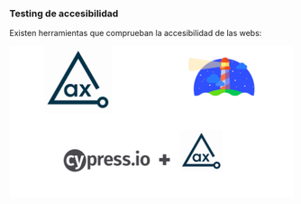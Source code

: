 ### Testing de accesibilidad

Existen herramientas que comprueban la accesibilidad de las webs:

![herramientas accesibilidad](media/Herramientas.png) <!-- .element: style="height: 350px;" --> 
